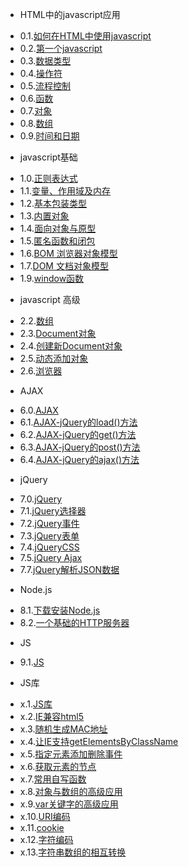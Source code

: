 * HTML中的javascript应用
 - 0.1.[如何在HTML中使用javascript](0.1.md)
 - 0.2.[第一个javascript](0.2.md)
 - 0.3.[数据类型](0.3.md)
 - 0.4.[操作符](0.4.md)
 - 0.5.[流程控制](0.5.md)
 - 0.6.[函数](0.6.md)
 - 0.7.[对象](0.7.md)
 - 0.8.[数组](0.8.md)
 - 0.9.[时间和日期](0.9.md)
* javascript基础
 - 1.0.[正则表达式](1.0.md)
 - 1.1.[变量、作用域及内存](1.1.md)
 - 1.2.[基本包装类型](1.2.md)
 - 1.3.[内置对象](1.3.md)
 - 1.4.[面向对象与原型](1.4.md)
 - 1.5.[匿名函数和闭包](1.5.md)
 - 1.6.[BOM 浏览器对象模型](1.6.md)
 - 1.7.[DOM 文档对象模型](1.7.md)
 - 1.9.[window函数](1.9.md)
* javascript 高级
 - 2.2.[数组](2.2.md)
 - 2.3.[Document对象](2.3.md)
 - 2.4.[创建新Document对象](2.4.md)
 - 2.5.[动态添加对象](2.5.md)
 - 2.6.[浏览器](2.6.md)
* AJAX
 - 6.0.[AJAX](6.0.md)
 - 6.1.[AJAX-jQuery的load()方法](6.1.md)
 - 6.2.[AJAX-jQuery的get()方法](6.2.md)
 - 6.3.[AJAX-jQuery的post()方法](6.3.md)
 - 6.4.[AJAX-jQuery的ajax()方法](6.4.md)
* jQuery
 - 7.0.[jQuery](7.0.md)
 - 7.1.[jQuery选择器](7.1.md)
 - 7.2.[jQuery事件](7.2.md)
 - 7.3.[jQuery表单](7.3.md)
 - 7.4.[jQueryCSS](7.4.md)
 - 7.5.[jQuery Ajax](7.5.md)
 - 7.7.[jQuery解析JSON数据](7.7.md)
* Node.js
 - 8.1.[下载安装Node.js](8.1.md)
 - 8.2.[一个基础的HTTP服务器](8.2.md)
* JS
 - 9.1.[JS](9.1.md)
* JS库
 - x.1.[JS库](x.1.md)
 - x.2.[IE兼容html5](x.2.md)
 - x.3.[随机生成MAC地址](x.3.md)
 - x.4.[让IE支持getElementsByClassName](x.4.md)
 - x.5.[指定元素添加删除事件](x.5.md)
 - x.6.[获取元素的节点](x.6.md)
 - x.7.[常用自写函数](x.7.md)
 - x.8.[对象与数组的高级应用](x.8.md)
 - x.9.[var关键字的高级应用](x.9.md)
 - x.10.[URI编码](x.10.md)
 - x.11.[cookie](x.11.md)
 - x.12.[字符编码](x.12.md)
 - x.13.[字符串数组的相互转换](x.13.md)
